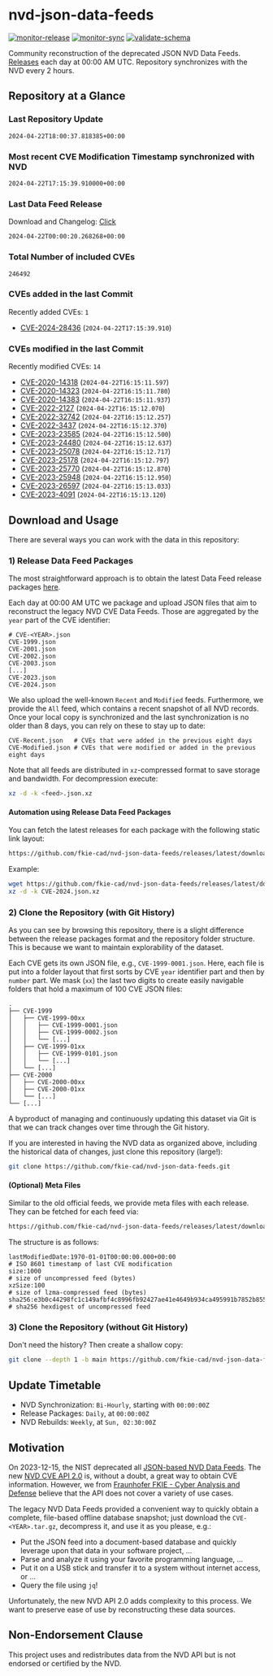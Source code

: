 # nvd-json-data-feeds

[![monitor-release](https://github.com/fkie-cad/nvd-json-data-feeds/actions/workflows/monitor_release.yml/badge.svg)](https://github.com/fkie-cad/nvd-json-data-feeds/actions/workflows/monitor_release.yml)
[![monitor-sync](https://github.com/fkie-cad/nvd-json-data-feeds/actions/workflows/monitor_sync.yml/badge.svg)](https://github.com/fkie-cad/nvd-json-data-feeds/actions/workflows/monitor_sync.yml)
[![validate-schema](https://github.com/fkie-cad/nvd-json-data-feeds/actions/workflows/validate_schema.yml/badge.svg)](https://github.com/fkie-cad/nvd-json-data-feeds/actions/workflows/validate_schema.yml)

Community reconstruction of the deprecated JSON NVD Data Feeds.
[Releases](https://github.com/fkie-cad/nvd-json-data-feeds/releases/latest) each day at 00:00 AM UTC.
Repository synchronizes with the NVD every 2 hours.

## Repository at a Glance

### Last Repository Update

```plain
2024-04-22T18:00:37.818385+00:00
```

### Most recent CVE Modification Timestamp synchronized with NVD

```plain
2024-04-22T17:15:39.910000+00:00
```

### Last Data Feed Release

Download and Changelog: [Click](https://github.com/fkie-cad/nvd-json-data-feeds/releases/latest)

```plain
2024-04-22T00:00:20.268268+00:00
```

### Total Number of included CVEs

```plain
246492
```

### CVEs added in the last Commit

Recently added CVEs: `1`

- [CVE-2024-28436](CVE-2024/CVE-2024-284xx/CVE-2024-28436.json) (`2024-04-22T17:15:39.910`)


### CVEs modified in the last Commit

Recently modified CVEs: `14`

- [CVE-2020-14318](CVE-2020/CVE-2020-143xx/CVE-2020-14318.json) (`2024-04-22T16:15:11.597`)
- [CVE-2020-14323](CVE-2020/CVE-2020-143xx/CVE-2020-14323.json) (`2024-04-22T16:15:11.780`)
- [CVE-2020-14383](CVE-2020/CVE-2020-143xx/CVE-2020-14383.json) (`2024-04-22T16:15:11.937`)
- [CVE-2022-2127](CVE-2022/CVE-2022-21xx/CVE-2022-2127.json) (`2024-04-22T16:15:12.070`)
- [CVE-2022-32742](CVE-2022/CVE-2022-327xx/CVE-2022-32742.json) (`2024-04-22T16:15:12.257`)
- [CVE-2022-3437](CVE-2022/CVE-2022-34xx/CVE-2022-3437.json) (`2024-04-22T16:15:12.370`)
- [CVE-2023-23585](CVE-2023/CVE-2023-235xx/CVE-2023-23585.json) (`2024-04-22T16:15:12.500`)
- [CVE-2023-24480](CVE-2023/CVE-2023-244xx/CVE-2023-24480.json) (`2024-04-22T16:15:12.637`)
- [CVE-2023-25078](CVE-2023/CVE-2023-250xx/CVE-2023-25078.json) (`2024-04-22T16:15:12.717`)
- [CVE-2023-25178](CVE-2023/CVE-2023-251xx/CVE-2023-25178.json) (`2024-04-22T16:15:12.797`)
- [CVE-2023-25770](CVE-2023/CVE-2023-257xx/CVE-2023-25770.json) (`2024-04-22T16:15:12.870`)
- [CVE-2023-25948](CVE-2023/CVE-2023-259xx/CVE-2023-25948.json) (`2024-04-22T16:15:12.950`)
- [CVE-2023-26597](CVE-2023/CVE-2023-265xx/CVE-2023-26597.json) (`2024-04-22T16:15:13.033`)
- [CVE-2023-4091](CVE-2023/CVE-2023-40xx/CVE-2023-4091.json) (`2024-04-22T16:15:13.120`)


## Download and Usage

There are several ways you can work with the data in this repository:

### 1) Release Data Feed Packages

The most straightforward approach is to obtain the latest Data Feed release packages [here](https://github.com/fkie-cad/nvd-json-data-feeds/releases/latest).

Each day at 00:00 AM UTC we package and upload JSON files that aim to reconstruct the legacy NVD CVE Data Feeds.
Those are aggregated by the `year` part of the CVE identifier:

```
# CVE-<YEAR>.json
CVE-1999.json
CVE-2001.json
CVE-2002.json
CVE-2003.json
[...]
CVE-2023.json
CVE-2024.json
```

We also upload the well-known `Recent` and `Modified` feeds.
Furthermore, we provide the `All` feed, which contains a recent snapshot of all NVD records.
Once your local copy is synchronized and the last synchronization is no older than 8 days, you can rely on these to stay up to date:

```plain
CVE-Recent.json   # CVEs that were added in the previous eight days
CVE-Modified.json # CVEs that were modified or added in the previous eight days
```

Note that all feeds are distributed in `xz`-compressed format to save storage and bandwidth.
For decompression execute:

```sh
xz -d -k <feed>.json.xz
```

#### Automation using Release Data Feed Packages

You can fetch the latest releases for each package with the following static link layout:

```sh
https://github.com/fkie-cad/nvd-json-data-feeds/releases/latest/download/CVE-<YEAR>.json.xz
```

Example:

```sh
wget https://github.com/fkie-cad/nvd-json-data-feeds/releases/latest/download/CVE-2024.json.xz
xz -d -k CVE-2024.json.xz
```

### 2) Clone the Repository (with Git History)

As you can see by browsing this repository, there is a slight difference between the release packages format and the repository folder structure.
This is because we want to maintain explorability of the dataset.

Each CVE gets its own JSON file, e.g., `CVE-1999-0001.json`.
Here, each file is put into a folder layout that first sorts by CVE `year` identifier part and then by `number` part.
We mask (`xx`) the last two digits to create easily navigable folders that hold a maximum of 100 CVE JSON files:

```plain
.
├── CVE-1999
│   ├── CVE-1999-00xx
│   │   ├── CVE-1999-0001.json
│   │   ├── CVE-1999-0002.json
│   │   └── [...]
│   ├── CVE-1999-01xx
│   │   ├── CVE-1999-0101.json
│   │   └── [...]
│   └── [...]
├── CVE-2000
│   ├── CVE-2000-00xx
│   ├── CVE-2000-01xx
│   └── [...]
└── [...]
```

A byproduct of managing and continuously updating this dataset via Git is that we can track changes over time through the Git history.

If you are interested in having the NVD data as organized above, including the historical data of changes, just clone this repository (large!):

```sh
git clone https://github.com/fkie-cad/nvd-json-data-feeds.git
```

#### (Optional) Meta Files

Similar to the old official feeds, we provide meta files with each release. They can be fetched for each feed via:

```sh
https://github.com/fkie-cad/nvd-json-data-feeds/releases/latest/download/CVE-<YEAR>.meta
```

The structure is as follows:

```plain
lastModifiedDate:1970-01-01T00:00:00.000+00:00                          # ISO 8601 timestamp of last CVE modification
size:1000                                                               # size of uncompressed feed (bytes)
xzSize:100                                                              # size of lzma-compressed feed (bytes)
sha256:e3b0c44298fc1c149afbf4c8996fb92427ae41e4649b934ca495991b7852b855 # sha256 hexdigest of uncompressed feed
```

### 3) Clone the Repository (without Git History)

Don't need the history? Then create a shallow copy:

```sh
git clone --depth 1 -b main https://github.com/fkie-cad/nvd-json-data-feeds.git
```


## Update Timetable

* NVD Synchronization: `Bi-Hourly`, starting with `00:00:00Z`
* Release Packages: `Daily`, at `00:00:00Z`
* NVD Rebuilds: `Weekly`, at `Sun, 02:30:00Z`


## Motivation

On 2023-12-15, the NIST deprecated all [JSON-based NVD Data Feeds](https://nvd.nist.gov/vuln/data-feeds#divRetirementBanner-1).
The new [NVD CVE API 2.0](https://nvd.nist.gov/developers/vulnerabilities) is, without a doubt, a great way to obtain CVE information.
However, we from [Fraunhofer FKIE - Cyber Analysis and Defense](https://www.fkie.fraunhofer.de/en/departments/cad.html) believe that the API does not cover a variety of use cases.

The legacy NVD Data Feeds provided a convenient way to quickly obtain a complete, file-based offline database snapshot; just download the `CVE-<YEAR>.tar.gz`, decompress it, and use it as you please, e.g.:

- Put the JSON feed into a document-based database and quickly leverage upon that data in your software project, ...
- Parse and analyze it using your favorite programming language, ...
- Put it on a USB stick and transfer it to a system without internet access, or ...
- Query the file using `jq`!

Unfortunately, the new NVD API 2.0 adds complexity to this process.
We want to preserve ease of use by reconstructing these data sources.

## Non-Endorsement Clause

This project uses and redistributes data from the NVD API but is not endorsed or certified by the NVD.